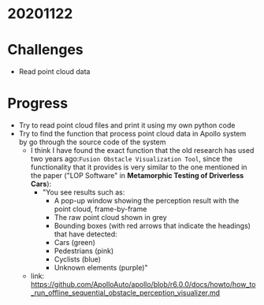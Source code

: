 # 20201122

# Challenges
- Read point cloud data
# Progress
- Try to read point cloud files and print it using my own python code
- Try to find the function that process point cloud data in Apollo system by go through the source code of the system
  - I think I have found the exact function that the old research has used two years ago:`Fusion Obstacle Visualization Tool`, since the functionality that it provides is very similar to the one mentioned in the paper ("LOP Software" in **Metamorphic Testing of Driverless Cars**):
    - "You see results such as:
      - A pop-up window showing the perception result with the point cloud, frame-by-frame
      - The raw point cloud shown in grey
      - Bounding boxes (with red arrows that indicate the headings) that have detected:
      - Cars (green)
      - Pedestrians (pink)
      - Cyclists (blue)
      - Unknown elements (purple)"
   - link: https://github.com/ApolloAuto/apollo/blob/r6.0.0/docs/howto/how_to_run_offline_sequential_obstacle_perception_visualizer.md
